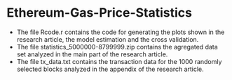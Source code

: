 # Ethereum-Gas-Price-Statistics
* The file Rcode.r contains the code for generating the plots shown in the research article, the model estimation and the cross validation.
* The file statistics_5000000-8799999.zip contains the agregated data set analyzed in the main part of the research article.
* The file tx_data.txt contains the transaction data for the 1000 randomly selected blocks analyzed in the appendix of the research article.
